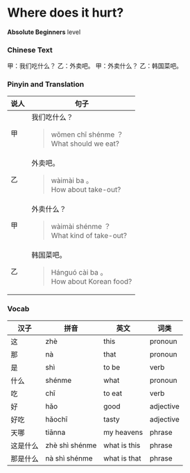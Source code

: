 # Where does it hurt?
**Absolute Beginners** level
### Chinese Text
甲：我们吃什么？
乙：外卖吧。
甲：外卖什么？
乙：韩国菜吧。

### Pinyin and Translation
|说人|句子|
|----|----|
|甲|我们吃什么？<blockquote>wǒmen chī shénme ？<br />What should we eat?</blockquote>|
|乙|外卖吧。<blockquote>wàimài ba 。<br />How about take-out?</blockquote>|
|甲|外卖什么？<blockquote>wàimài shénme ？<br />What kind of take-out?</blockquote>|
|乙|韩国菜吧。<blockquote>Hánguó cài ba 。<br />How about Korean food?</blockquote>|
### Vocab
|汉子|拼音|英文|词类|
|----|----|----|----|
|这|zhè|this|pronoun|
|那|nà|that|pronoun|
|是|shì|to be|verb|
|什么|shénme|what|pronoun|
|吃|chī|to eat|verb|
|好|hǎo|good|adjective|
|好吃|hǎochī|tasty|adjective|
|天哪|tiānna|my heavens|phrase|
|这是什么|zhè shì shénme|what is this|phrase|
|那是什么|nà shì shénme|what is that|phrase|